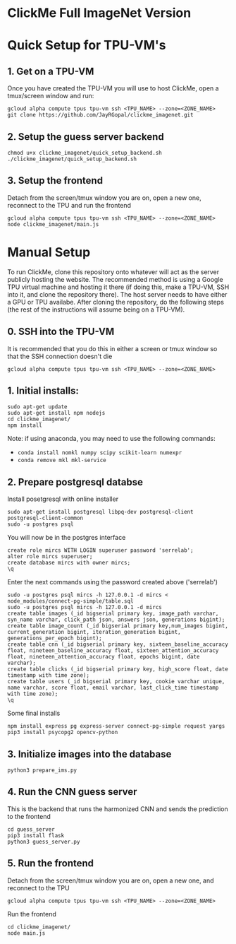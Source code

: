 # ClickMe Full ImageNet Version

# Quick Setup for TPU-VM's

## 1. Get on a TPU-VM

Once you have created the TPU-VM you will use to host ClickMe, open a tmux/screen window and run:

	gcloud alpha compute tpus tpu-vm ssh <TPU_NAME> --zone=<ZONE_NAME>
	git clone https://github.com/JayRGopal/clickme_imagenet.git

## 2. Setup the guess server backend

	chmod u+x clickme_imagenet/quick_setup_backend.sh
	./clickme_imagenet/quick_setup_backend.sh

## 3. Setup the frontend

Detach from the screen/tmux window you are on, open a new one, reconnect to the TPU and run the frontend

	gcloud alpha compute tpus tpu-vm ssh <TPU_NAME> --zone=<ZONE_NAME>
	node clickme_imagenet/main.js

# Manual Setup

To run ClickMe, clone this repository onto whatever will act as the server publicly hosting the website. The recommended method is using a Google TPU virtual machine and hosting it there (if doing this, make a TPU-VM, SSH into it, and clone the repository there). The host server needs to have either a GPU or TPU availabe. After cloning the repository, do the following steps (the rest of the instructions will assume being on a TPU-VM).

## 0. SSH into the TPU-VM

It is recommended that you do this in either a screen or tmux window so that the SSH connection doesn't die

	gcloud alpha compute tpus tpu-vm ssh <TPU_NAME> --zone=<ZONE_NAME>

## 1. Initial installs:
	
	sudo apt-get update
	sudo apt-get install npm nodejs
	cd clickme_imagenet/
	npm install

Note: if using anaconda, you may need to use the following commands:
* ```conda install nomkl numpy scipy scikit-learn numexpr```
* ```conda remove mkl mkl-service```

## 2. Prepare postgresql databse

Install posetgresql with online installer

	sudo apt-get install postgresql libpq-dev postgresql-client postgresql-client-common
	sudo -u postgres psql

You will now be in the postgres interface

	create role mircs WITH LOGIN superuser password 'serrelab';
	alter role mircs superuser;
	create database mircs with owner mircs; 
	\q

Enter the next commands using the password created above ('serrelab')

	sudo -u postgres psql mircs -h 127.0.0.1 -d mircs < node_modules/connect-pg-simple/table.sql
	sudo -u postgres psql mircs -h 127.0.0.1 -d mircs
	create table images (_id bigserial primary key, image_path varchar, syn_name varchar, click_path json, answers json, generations bigint);
	create table image_count (_id bigserial primary key,num_images bigint, current_generation bigint, iteration_generation bigint, generations_per_epoch bigint);
	create table cnn (_id bigserial primary key, sixteen_baseline_accuracy float, nineteen_baseline_accuracy float, sixteen_attention_accuracy float, nineteen_attention_accuracy float, epochs bigint, date varchar);
	create table clicks (_id bigserial primary key, high_score float, date timestamp with time zone);
	create table users (_id bigserial primary key, cookie varchar unique, name varchar, score float, email varchar, last_click_time timestamp with time zone);
	\q

Some final installs

	npm install express pg express-server connect-pg-simple request yargs
	pip3 install psycopg2 opencv-python

## 3. Initialize images into the database

	python3 prepare_ims.py

## 4. Run the CNN guess server

This is the backend that runs the harmonized CNN and sends the prediction to the frontend

	cd guess_server
	pip3 install flask
	python3 guess_server.py

## 5. Run the frontend

Detach from the screen/tmux window you are on, open a new one, and reconnect to the TPU

	gcloud alpha compute tpus tpu-vm ssh <TPU_NAME> --zone=<ZONE_NAME>

Run the frontend

	cd clickme_imagenet/
	node main.js
